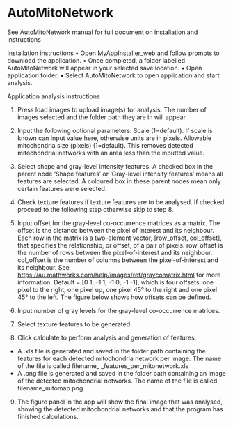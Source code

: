 # AutoMitoNetwork
See AutoMitoNetwork manual for full document on installation and instructions

Installation instructions
•	Open MyAppInstaller_web and follow prompts to download the application. 
•	Once completed, a folder labelled AutoMitoNetwork will appear in your selected save location. 
•	Open application folder.
•	Select AutoMitoNetwork to open application and start analysis.
 

Application analysis instructions

1.	Press load images to upload image(s) for analysis.
The number of images selected and the folder path they are in will appear. 
 
2.	Input the following optional parameters: 
Scale (1=default). If scale is known can input value here, otherwise units are in pixels. 
Allowable mitochondria size (pixels) (1=default). This removes detected mitochondrial networks with an area less than the inputted value. 

3.	Select shape and gray-level intensity features.
A checked box in the parent node ‘Shape features’ or ‘Gray-level intensity features’ means all features are selected. 
A coloured box in these parent nodes mean only certain features were selected.

4.	Check texture features if texture features are to be analysed. If checked proceed to the following step otherwise skip to step 8.
 
5.	Input offset for the gray-level co-occurrence matrices as a matrix. The offset is the distance between the pixel of interest and its neighbour. Each row in the matrix is a two-element vector, [row_offset, col_offset], that specifies the relationship, or offset, of a pair of pixels. row_offset is the number of rows between the pixel-of-interest and its neighbour. col_offset is the number of columns between the pixel-of-interest and its neighbour. See https://au.mathworks.com/help/images/ref/graycomatrix.html for more information. 
Default = [0 1; -1 1; -1 0; -1 -1], which is four offsets: one pixel to the right, one pixel up, one pixel 45° to the right and one pixel 45° to the left. The figure below shows how offsets can be defined. 
 
6.	Input number of gray levels for the gray-level co-occurrence matrices.
 
7.	Select texture features to be generated. 
 
8.	Click calculate to perform analysis and generation of features.
- A .xls file is generated and saved in the folder path containing the features for each detected mitochondria network per image. The name of the file is called filename_ _features_per_mitonetwork.xls
- A .png file is generated and saved in the folder path containing an image of the detected mitochondrial networks.  The name of the file is called filename_mitomap.png

9.	The figure panel in the app will show the final image that was analysed, showing the detected mitochondrial networks and that the program has finished calculations. 

